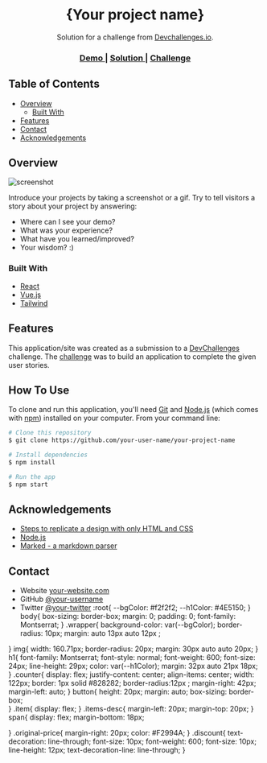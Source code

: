 <!-- Please update value in the {}  -->

<h1 align="center">{Your project name}</h1>

<div align="center">
   Solution for a challenge from  <a href="http://devchallenges.io" target="_blank">Devchallenges.io</a>.
</div>

<div align="center">
  <h3>
    <a href="https://{your-demo-link.your-domain}">
      Demo
    </a>
    <span> | </span>
    <a href="https://{your-url-to-the-solution}">
      Solution
    </a>
    <span> | </span>
    <a href="https://devchallenges.io/challenges/0J1NxxGhOUYVqihwegfO">
      Challenge
    </a>
  </h3>
</div>

<!-- TABLE OF CONTENTS -->

## Table of Contents

- [Overview](#overview)
  - [Built With](#built-with)
- [Features](#features)
- [Contact](#contact)
- [Acknowledgements](#acknowledgements)

<!-- OVERVIEW -->

## Overview

![screenshot](https://user-images.githubusercontent.com/16707738/92399059-5716eb00-f132-11ea-8b14-bcacdc8ec97b.png)

Introduce your projects by taking a screenshot or a gif. Try to tell visitors a story about your project by answering:

- Where can I see your demo?
- What was your experience?
- What have you learned/improved?
- Your wisdom? :)

### Built With

<!-- This section should list any major frameworks that you built your project using. Here are a few examples.-->

- [React](https://reactjs.org/)
- [Vue.js](https://vuejs.org/)
- [Tailwind](https://tailwindcss.com/)

## Features

<!-- List the features of your application or follow the template. Don't share the figma file here :) -->

This application/site was created as a submission to a [DevChallenges](https://devchallenges.io/challenges) challenge. The [challenge](https://devchallenges.io/challenges/0J1NxxGhOUYVqihwegfO) was to build an application to complete the given user stories.


## How To Use

To clone and run this application, you'll need [Git](https://git-scm.com) and [Node.js](https://nodejs.org/en/download/) (which comes with [npm](http://npmjs.com)) installed on your computer. From your command line:

```bash
# Clone this repository
$ git clone https://github.com/your-user-name/your-project-name

# Install dependencies
$ npm install

# Run the app
$ npm start
```

## Acknowledgements

<!-- This section should list any articles or add-ons/plugins that helps you to complete the project. This is optional but it will help you in the future. For exmpale -->

- [Steps to replicate a design with only HTML and CSS](https://devchallenges-blogs.web.app/how-to-replicate-design/)
- [Node.js](https://nodejs.org/)
- [Marked - a markdown parser](https://github.com/chjj/marked)

## Contact

- Website [your-website.com](https://{your-web-site-link})
- GitHub [@your-username](https://{github.com/your-usermame})
- Twitter [@your-twitter](https://{twitter.com/your-username})
:root{
    --bgColor: #f2f2f2;
    --h1Color: #4E5150;
}
body{
    box-sizing: border-box;
    margin: 0;
    padding: 0;
    font-family: Montserrat;
}
.wrapper{
    background-color: var(--bgColor);
    border-radius: 10px;
    margin: auto 13px auto 12px ;
    
}
img{
    width: 160.71px;
    border-radius: 20px;
    margin: 30px auto auto 20px;
}
h1{
    font-family: Montserrat;
    font-style: normal;
    font-weight: 600;
    font-size: 24px;
    line-height: 29px;
    color: var(--h1Color);
    margin: 32px auto 21px 18px; 
}
.counter{
    display: flex;
    justify-content: center;
    align-items: center;
    width: 122px;
    border: 1px solid #828282;
    border-radius:12px ;
    margin-right: 42px;
    margin-left: auto;
}
button{
    height: 20px;
    margin: auto;
    box-sizing: border-box;   
}
.item{
    display: flex;
}
.items-desc{
    margin-left: 20px;
    margin-top: 20px;
}
span{
    display: flex;
    margin-bottom: 18px;
    
}
.original-price{
    margin-right: 20px;
    color: #F2994A;
}
.discount{
    text-decoration: line-through;
    font-size: 10px;
    font-weight: 600;
    font-size: 10px;
    line-height: 12px;
    text-decoration-line: line-through;
}
